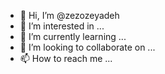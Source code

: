 - 👋 Hi, I’m @zezozeyadeh
- 👀 I’m interested in ...
- 🌱 I’m currently learning ...
- 💞️ I’m looking to collaborate on ...
- 📫 How to reach me ...

<!---
zezozeyadeh/zezozeyadeh is a ✨ special ✨ repository because its `README.md` (this file) appears on your GitHub profile.
You can click the Preview link to take a look at your changes.
--->
